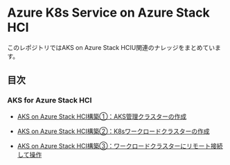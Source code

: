 # Azure K8s Service on Azure Stack HCI
このレポジトリではAKS on Azure Stack HCIU関連のナレッジをまとめています。

## 目次
### AKS for Azure Stack HCI
- [AKS on Azure Stack HCI構築①：AKS管理クラスターの作成](installation01)  

- [AKS on Azure Stack HCI構築②：K8sワークロードクラスターの作成](installation02)

- [AKS on Azure Stack HCI構築③：ワークロードクラスターにリモート接続して操作](installation03)
